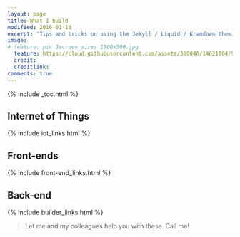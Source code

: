 ```yaml
---
layout: page
title: What I build
modified: 2016-03-19
excerpt: "Tips and tricks on using the Jekyll / Liquid / Kramdown theming engine."
image:
# feature: pic 3screen_sizes 1900x500.jpg
  feature: https://cloud.githubusercontent.com/assets/300046/14621804/9e5227d2-0582-11e6-8ae5-93049682416b.jpg
  credit:
  creditlink:
comments: true
---
```


{% include _toc.html %}

## Internet of Things #

{% include iot_links.html %}

## Front-ends #

{% include front-end_links.html %}

## Back-end #

{% include builder_links.html %}

> Let me and my colleagues help you with these. Call me!

